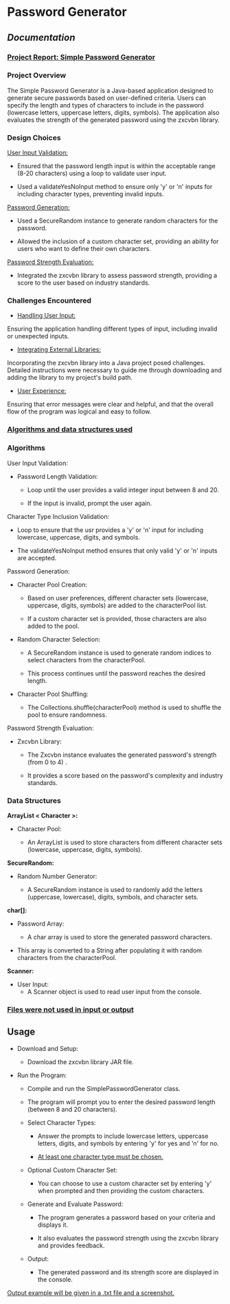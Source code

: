 # **Password Generator**
## *Documentation*
### <ins> Project Report: Simple Password Generator </ins>

### Project Overview
   The Simple Password Generator is a Java-based application designed to generate secure passwords based on user-defined criteria. Users can specify the length and types of characters to include in the password (lowercase letters, uppercase letters, digits, symbols). The application also evaluates the strength of the generated password using the zxcvbn library.

### Design Choices
<ins>User Input Validation:

+ Ensured that the password length input is within the acceptable range (8-20 characters) using a loop to validate user input.

+ Used a validateYesNoInput method to ensure only 'y' or 'n' inputs for including character types, preventing invalid inputs.

<ins>Password Generation:

+ Used a SecureRandom instance to generate random characters for the password.

+ Allowed the inclusion of a custom character set, providing an ability for users who want to define their own characters.

<ins>Password Strength Evaluation:

+ Integrated the zxcvbn library to assess password strength, providing a score to the user based on industry standards.

### Challenges Encountered 

+ <ins>Handling User Input:

Ensuring the application handling different types of input, including invalid or unexpected inputs.

+ <ins>Integrating External Libraries:

Incorporating the zxcvbn library into a Java project posed challenges. Detailed instructions were necessary to guide me through downloading and adding the library to my project's build path.

+ <ins> User Experience: </ins>

Ensuring that error messages were clear and helpful, and that the overall flow of the program was logical and easy to follow.

### <ins> Algorithms and data structures used </ins>

### Algorithms
User Input Validation:

+ Password Length Validation:
  
  + Loop until the user provides a valid integer input between 8 and 20.

  + If the input is invalid, prompt the user again.

Character Type Inclusion Validation:

+ Loop to ensure that the usr provides a 'y' or 'n' input for including lowercase, uppercase, digits, and symbols.

+ The validateYesNoInput method ensures that only valid 'y' or 'n' inputs are accepted.

Password Generation:

+ Character Pool Creation:

  + Based on user preferences, different character sets (lowercase, uppercase, digits, symbols) are added to the characterPool list.

  + If a custom character set is provided, those characters are also added to the pool.

+ Random Character Selection:

  + A SecureRandom instance is used to generate random indices to select characters from the characterPool.

  + This process continues until the password reaches the desired length.

+ Character Pool Shuffling:

  + The Collections.shuffle(characterPool) method is used to shuffle the pool to ensure randomness.

Password Strength Evaluation:

+ Zxcvbn Library:

  + The Zxcvbn instance evaluates the generated password's strength (from 0 to 4) .

  + It provides a score based on the password's complexity and industry standards.

### Data Structures
**ArrayList < Character >:**

+ Character Pool:

  + An ArrayList is used to store characters from different character sets (lowercase, uppercase, digits, symbols).

**SecureRandom:**

+ Random Number Generator:

  + A SecureRandom instance is used to randomly add the letters (uppercase, lowercase), digits, symbols, and character sets.

**char[]:**

+ Password Array:

  + A char array is used to store the generated password characters.

+ This array is converted to a String after populating it with random characters from the characterPool.

**Scanner:**

+ User Input:
  + A Scanner object is used to read user input from the console.

### <ins> Files were not used in input or output </ins>

## Usage

+ Download and Setup:

  + Download the zxcvbn library JAR file.

+ Run the Program:

  + Compile and run the SimplePasswordGenerator class.

  + The program will prompt you to enter the desired password length (between 8 and 20 characters).

  + Select Character Types:

    + Answer the prompts to include lowercase letters, uppercase letters, digits, and symbols by entering 'y' for yes and 'n' for no.

    + <ins> At least one character type must be chosen.</ins>

  + Optional Custom Character Set:

    + You can choose to use a custom character set by entering 'y' when prompted and then providing the custom characters.

  + Generate and Evaluate Password:

    + The program generates a password based on your criteria and displays it.

    + It also evaluates the password strength using the zxcvbn library and provides feedback.

  + Output:

    + The generated password and its strength score are displayed in the console.

<ins>Output example will be given in a .txt file and a screenshot.</ins> 